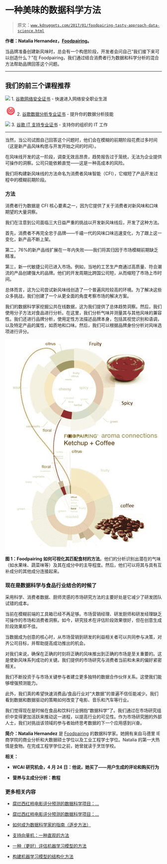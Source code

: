 # 一种美味的数据科学方法

> 原文：[`www.kdnuggets.com/2017/01/foodpairing-tasty-approach-data-science.html`](https://www.kdnuggets.com/2017/01/foodpairing-tasty-approach-data-science.html)

**作者：Natalia Hernandez，[Foodpairing](http://www.foodpairing.com/en/home)。**

当品牌准备创建新风味时，总会有一个构思阶段，开发者会问自己“我们接下来可以创造什么？”在 Foodpairing，我们通过结合消费者行为数据和科学分析的混合方法帮助品牌回答这个问题。

* * *

## 我们的前三个课程推荐

![](img/0244c01ba9267c002ef39d4907e0b8fb.png) 1\. [谷歌网络安全证书](https://www.kdnuggets.com/google-cybersecurity) - 快速进入网络安全职业生涯

![](img/e225c49c3c91745821c8c0368bf04711.png) 2\. [谷歌数据分析专业证书](https://www.kdnuggets.com/google-data-analytics) - 提升你的数据分析技能

![](img/0244c01ba9267c002ef39d4907e0b8fb.png) 3\. [谷歌 IT 支持专业证书](https://www.kdnuggets.com/google-itsupport) - 支持你的组织的 IT 工作

* * *

当然，当公司试图自己回答这个问题时，他们会在模糊的前期阶段花费过多时间（这是新产品风味构思与开发开始之间的时间）。

在风味线开发的这一阶段，调查无效且昂贵，趋势报告过于笼统，无法为企业提供可操作的洞察。公司只能依赖直觉——这是一种高成本的风险。

我们将构建新风味线的方法命名为消费者风味智能（CFI），它缩短了产品开发过程中的模糊前期阶段。

### 方法

消费者行为数据是 CFI 核心要素之一，因为它提供了关于消费者对新风味和口味期望的大量洞察。

我们在注意到公司面临三大日益严重的挑战以开发新风味线后，开发了这种方法。

首先，消费者不再完全忠于品牌——千禧一代的风味口味迅速变化，为了跟上这一变化，新产品不断上架。

第二，76%的新产品线扩展在一年内失败——我们将其归因于市场模糊前期缺乏精准。

第三，新一代敏捷公司已进入市场。例如，当地的工艺生产商通过高质量、符合潮流的产品创建强大的品牌。他们的开发周期比跨国公司短，从而缩短了市场上市时间。

总体而言，这为公司尝试新风味线创造了一个普遍风险较高的环境。为了解决这些众多挑战，我们创建了一个从更全面的角度考察市场的解决方案。

我们的数据科学家挖掘公共在线数据，这为我们提供了总体趋势洞察。然后，我们使用分子方法对食品进行分析。在这里，我们分析气味并测量其与其他风味的兼容性。我们还进行品牌分析，使用定性方法描述品牌本身，包括其视觉识别和语调，以及特定产品的属性，如质地和口味。然后，我们可以根据品牌身份分析对风味选项进行评分。

![食品搭配：番茄酱和咖啡](img/b02694efbc6a8380e68c0cc0da19762d.png)

**图 1：Foodpairing 如何可视化其匹配食材的方法**。他们的分析识别出潜在的气味（如水果味、蔬菜味等）及其在成分中的主导程度。然后，他们可以将其与具有互补成分的其他成分连接起来。

### 现在是数据科学与食品行业结合的时候了

采用科学、消费者数据、厨师灵感的市场研究方法的主要好处是它减少了研发团队试错的成本。

当前在模糊前端的工具箱已经不再足够。市场营销经理、研发厨师和研发经理缺乏可操作的市场和消费者洞察。如今，研究技术在评估阶段效果很好，但在创意生成阶段效果却不佳。

当数据成为创意的核心时，从市场营销到研发的利益相关者可以共同参与决策，对齐公司目标，并帮助提高成功推出的机会。

对我们来说，确保在正确的时刻将正确的风味推出到正确的市场是至关重要的。这是使新风味系列成功的关键。我们提供的市场研究与消费者当前和未来的偏好紧密相关。

我们不断投资于与市场关键参与者建立更多独特的数据合作伙伴关系。这使我们能够增强预测能力。

此外，我们真的希望快速消费品/食品行业对“大数据”的普遍不信任能减少。我们看到数据和数据驱动的策略如何改变了电影、音乐和汽车等行业。

我们觉得现在是时候在食品和饮料行业拥抱“数据科学”了。我们通过在市场研究组织中变得更加活跃来推动这一进程，以提高行业的可见性。作为市场研究圈的外部人士，我们对挑战该领域的参与者始终思考数据的下一个应用感到兴奋。

**简介：Natalia Hernandez** 是 [Foodpairing](http://www.foodpairing.com/en/home) 的数据科学家。她拥有来自马德里 IE 商学院的商业分析和大数据硕士学位以及工业工程学士学位。Natalia 的第一大热情是食物。在完成工程学学位之前，她曾就读于烹饪学校。

**相关：**

+   **WCAI 研究机会，4 月 24 日：他说，她买了——用户生成的评论和购买行为**

+   **营养与主成分分析：教程**

### 更多相关内容

+   [腐烂西红柿电影评分预测的数据科学项目：…](https://www.kdnuggets.com/2023/06/data-science-project-rotten-tomatoes-movie-rating-prediction-first-approach.html)

+   [腐烂西红柿电影评分预测的数据科学项目：…](https://www.kdnuggets.com/2023/07/data-science-project-rotten-tomatoes-movie-rating-prediction-second-approach.html)

+   [如何成为数据科学家的指南（逐步方法）](https://www.kdnuggets.com/2021/05/guide-become-data-scientist.html)

+   [支持向量机：一种直观的方法](https://www.kdnuggets.com/2022/08/support-vector-machines-intuitive-approach.html)

+   [一种（更好）评估机器学习模型的方法](https://www.kdnuggets.com/2022/01/much-better-approach-evaluate-machine-learning-model.html)

+   [构建机器学习模型的结构化方法](https://www.kdnuggets.com/2022/06/structured-approach-building-machine-learning-model.html)
